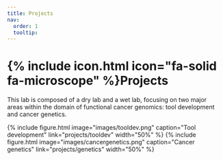 ```yaml
---
title: Projects
nav:
  order: 1
  tooltip: 
---
```


# {% include icon.html icon="fa-solid fa-microscope" %}Projects

This lab is composed of a dry lab and a wet lab, focusing on two major areas within the domain of functional cancer genomics: tool development and cancer genetics.

{% include figure.html image="images/tooldev.png" caption="Tool development" link="projects/tooldev" width="50%" %}
{% include figure.html image="images/cancergenetics.png" caption="Cancer genetics" link="projects/genetics" width="50%" %}

